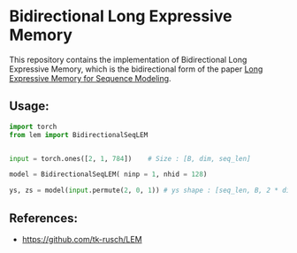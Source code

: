 # Bidirectional Long Expressive Memory
This repository contains the implementation of Bidirectional Long Expressive Memory, which is the bidirectional form of the paper [Long Expressive Memory for Sequence Modeling](https://openreview.net/forum?id=vwj6aUeocyf).

## Usage:
```python
import torch
from lem import BidirectionalSeqLEM


input = torch.ones([2, 1, 784])    # Size : [B, dim, seq_len]

model = BidirectionalSeqLEM( ninp = 1, nhid = 128)

ys, zs = model(input.permute(2, 0, 1)) # ys shape : [seq_len, B, 2 * dim], zs shape : [seq_len, B, 2 * dim]

```



## References:
* https://github.com/tk-rusch/LEM
